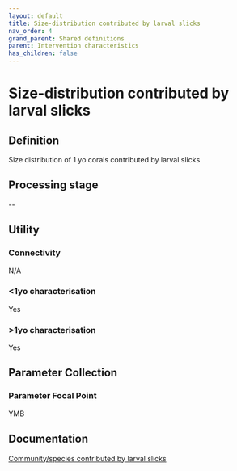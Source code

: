 ```yaml
---
layout: default
title: Size-distribution contributed by larval slicks
nav_order: 4
grand_parent: Shared definitions
parent: Intervention characteristics
has_children: false
---
```


# Size-distribution contributed by larval slicks
<!-- 
{: .no_toc .text-delta }
* TOC
{:toc} -->

## Definition

Size distribution of 1 yo corals contributed by larval slicks

## Processing stage

--

## Utility 
### Connectivity

N/A

### <1yo characterisation

Yes 

### >1yo characterisation

Yes 

## Parameter Collection
### Parameter Focal Point

YMB

## Documentation

[Community/species contributed by larval slicks](https://aimsgovau.sharepoint.com/:w:/r/sites/RRAPMDS/_layouts/15/Doc.aspx?sourcedoc=%7B2FE395F0-8589-4E88-832F-F064FE4B6B32%7D&file=Parameter_larval_slicks_NEW2.docx)